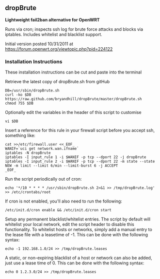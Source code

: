 ## dropBrute

**Lightweight fail2ban alternative for OpenWRT**

Runs via cron; inspects ssh log for brute force attacks and blocks via 
iptables.  Includes whitelist and blacklist support.

Initial version posted 10/31/2011 at https://forum.openwrt.org/viewtopic.php?pid=224122


### Installation Instructions

These installation instructions can be cut and paste into the terminal

Retrieve the latest copy of dropBrute.sh from gitHub

	DB=/usr/sbin/dropBrute.sh
	curl -ko $DB https://raw.github.com/bryandhill/dropBrute/master/dropBrute.sh
	chmod 755 $DB

Optionally edit the variables in the header of this script to customise

	vi $DB

Insert a reference for this rule in your firewall script before you accept ssh, something like:

	cat >>/etc/firewall.user <<_EOF_
	WANIF=`uci get network.wan.ifname`
	iptables -N dropBrute
	iptables -I input_rule 1 -i $WANIF -p tcp --dport 22 -j dropBrute
	iptables -I input_rule 2 -i $WANIF -p tcp --dport 22 -m state --state NEW -m limit --limit 6/min --limit-burst 6 -j ACCEPT
	_EOF_

Run the script periodically out of cron:

	echo '*/10 * * * * /usr/sbin/dropBrute.sh 2>&1 >> /tmp/dropBrute.log' >> /etc/crontabs/root

If cron is not enabled, you'll also need to run the following:

	/etc/init.d/cron enable && /etc/init.d/cron start

Setup any permanent blacklist/whitelist entries.  The script by default will whitelist your local network, edit the script header to disable this functionality.  To whitelist hosts or networks, simply add a manual entry to the lease file with a leasetime of -1.  This can be done with the following syntax:

	echo -1 192.168.1.0/24 >> /tmp/dropBrute.leases

A static, or non-expiring blacklist of a host or network can also be added, just use a lease time of 0.  This can be done with the following syntax:

	echo 0 1.2.3.0/24 >> /tmp/dropBrute.leases
